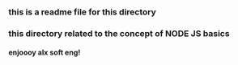 ### this is a readme file for this directory

### this directory related to the concept of NODE JS basics

#### enjoooy alx soft eng!

